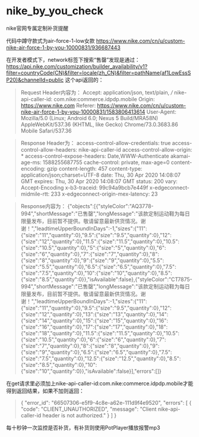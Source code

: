 # nike_by_you_check
nike官网专属定制补货提醒

代码中蹲守款式为air-force-1-low女款
https://www.nike.com/cn/u/custom-nike-air-force-1-by-you-10000831/936687443

在开发者模式下，network标签下搜索“售罄”发现是通过：https://api.nike.com/customization/builder_availability/v1?filter=countryCode(CN)&filter=locale(zh_CN)&filter=pathName(af1LowEssSP20)&channelId=public  这个api返回的：

>Request Header内容为：
Accept: application/json, text/plain, */*
nike-api-caller-id: com.nike:commerce.idpdp.mobile
Origin: https://www.nike.com
Referer: https://www.nike.com/cn/u/custom-nike-air-force-1-by-you-10000831/1583806413614
User-Agent: Mozilla/5.0 (Linux; Android 6.0; Nexus 5 Build/MRA58N) AppleWebKit/537.36 (KHTML, like Gecko) Chrome/73.0.3683.86 Mobile Safari/537.36

>Response Header为：
access-control-allow-credentials: true
access-control-allow-headers: nike-api-caller-id
access-control-allow-origin: *
access-control-expose-headers: Date,WWW-Authenticate
akamai-age-ms: 1588255687755
cache-control: private, max-age=0
content-encoding: gzip
content-length: 457
content-type: application/json;charset=UTF-8
date: Thu, 30 Apr 2020 14:08:07 GMT
expires: Thu, 30 Apr 2020 14:08:07 GMT
status: 200
vary: Accept-Encoding
x-b3-traceid: 99c94a9bcb7e449f
x-edgeconnect-midmile-rtt: 233
x-edgeconnect-origin-mex-latency: 23

>Response内容为：
{"objects":[{"styleColor":"AQ3778-994","shortMessage":"已售罄","longMessage":"该款定制运动鞋为每日限量发布，目前暂不提供。敬请留意最新供货情况。谢谢！","leadtimeUpperBoundInDays":-1,"sizes":{"11":{"size":"11","quantity":0},"9.5":{"size":"9.5","quantity":0},"12":{"size":"12","quantity":0},"11.5":{"size":"11.5","quantity":0},"10.5":{"size":"10.5","quantity":0},"5":{"size":"5","quantity":0},"6":{"size":"6","quantity":0},"7":{"size":"7","quantity":0},"8":{"size":"8","quantity":0},"9":{"size":"9","quantity":0},"5.5":{"size":"5.5","quantity":0},"6.5":{"size":"6.5","quantity":0},"7.5":{"size":"7.5","quantity":0},"10":{"size":"10","quantity":0},"8.5":{"size":"8.5","quantity":0}},"isAvailable":false},{"styleColor":"CT7875-994","shortMessage":"已售罄","longMessage":"该款定制运动鞋为每日限量发布，目前暂不提供。敬请留意最新供货情况。谢谢！","leadtimeUpperBoundInDays":-1,"sizes":{"11":{"size":"11","quantity":0},"9.5":{"size":"9.5","quantity":0},"12":{"size":"12","quantity":0},"13":{"size":"13","quantity":0},"14":{"size":"14","quantity":0},"15":{"size":"15","quantity":0},"16":{"size":"16","quantity":0},"17":{"size":"17","quantity":0},"18":{"size":"18","quantity":0},"11.5":{"size":"11.5","quantity":0},"10.5":{"size":"10.5","quantity":0},"6":{"size":"6","quantity":0},"7":{"size":"7","quantity":0},"8":{"size":"8","quantity":0},"9":{"size":"9","quantity":0},"6.5":{"size":"6.5","quantity":0},"7.5":{"size":"7.5","quantity":0},"12.5":{"size":"12.5","quantity":0},"8.5":{"size":"8.5","quantity":0},"10":{"size":"10","quantity":0}},"isAvailable":false}],"errors":[]}


在get请求里必须加上nike-api-caller-id:com.nike:commerce.idpdp.mobile才能得到返回结果，如果不加则返回：
>{
    "error_id": "66507306-e5f9-4c8e-a62e-111d9f4e9520",
    "errors": [
        {
            "code": "CLIENT_UNAUTHORIZED",
            "message": "Client nike-api-caller-id header is not authorized."
        }
    ]
}


每十秒钟一次监控是否补货，有补货则使用PotPlayer播放报警mp3
